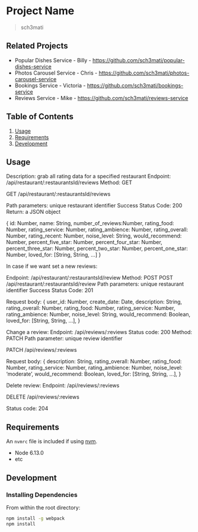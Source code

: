 # Project Name

> sch3mati

## Related Projects
- Popular Dishes Service - Billy - https://github.com/sch3mati/popular-dishes-service
- Photos Carousel Service - Chris - https://github.com/sch3mati/photos-carousel-service
- Bookings Service - Victoria - https://github.com/sch3mati/bookings-service
- Reviews Service - Mike - https://github.com/sch3mati/reviews-service

## Table of Contents

1. [Usage](#Usage)
1. [Requirements](#requirements)
1. [Development](#development)

## Usage

Description: grab all rating data for a specified restaurant
Endpoint: /api/restaurant/:restaurantsId/reviews
Method: GET

GET /api/restaurant/:restaurantsId/reviews

Path parameters: unique restaurant identifier
Success Status Code: 200
Return: a JSON object


  {
	id: Number,
	name: String,
	number_of_reviews:Number,
	rating_food:		Number,
	rating_service:		Number,
  rating_ambience:	Number,
	rating_overall:		Number,
	rating_recent:		Number,
	noise_level:		String,
	would_recommend: 	Number,
	percent_five_star:	Number,
	percent_four_star:	Number,
	percent_three_star:	Number,
	percent_two_star:	Number,
	percent_one_star:	Number,
	loved_for:		[String, String, ...]
}

In case if we want set a new reviews:

Endpoint: /api/restaurant/:restaurantsId/review
Method: POST
POST /api/restaurant/:restaurantsId/review
Path parameters: unique restaurant identifier
Success Status Code: 201

Request body:
{
	user_id:		Number,
	create_date:		Date,
	description: 	String,
	rating_overall:		Number,
	rating_food:		Number,
	rating_service:		Number,
	rating_ambience:	Number,
	noise_level:		String,
	would_recommend: 	Boolean,
	loved_for:		[String, String, ...],
}


Change a review:
Endpoint:  /api/reviews/:reviews
Status code: 200
Method: PATCH
Path parameter: unique review identifier

PATCH /api/reviews/:reviews


Request body:
{
	description: 	String,
	rating_overall:		Number,
	rating_food:		Number,
	rating_service:		Number,
	rating_ambience:	Number,
	noise_level:		‘moderate’,
	would_recommend: 	Boolean,
	loved_for:		[String, String, ...],
}


Delete review:
Endpoint: /api/reviews/:reviews

DELETE /api/reviews/:reviews

Status code: 204




## Requirements

An `nvmrc` file is included if using [nvm](https://github.com/creationix/nvm).

- Node 6.13.0
- etc

## Development

### Installing Dependencies

From within the root directory:

```sh
npm install -g webpack
npm install
```
